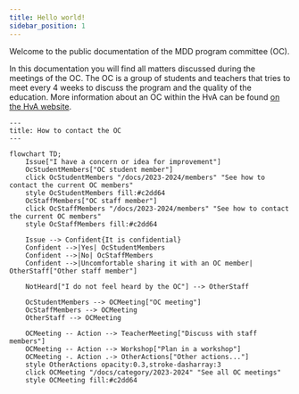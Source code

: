 ```yaml
---
title: Hello world!
sidebar_position: 1
---
```


Welcome to the public documentation of the MDD program committee (OC).

In this documentation you will find all matters discussed during the meetings of the OC. The OC is a group of students and teachers that tries to meet every 4 weeks to discuss the program and the quality of the education. More information about an OC within the HvA can be found [on the HvA website](https://www.hva.nl/praktisch/algemeen/faculteiten/fmr/opleidingscommissies/opleidingscommissies-fmr.html).

```mermaid
---
title: How to contact the OC
---

flowchart TD;
    Issue["I have a concern or idea for improvement"]
    OcStudentMembers["OC student member"]
    click OcStudentMembers "/docs/2023-2024/members" "See how to contact the current OC members"
    style OcStudentMembers fill:#c2dd64
    OcStaffMembers["OC staff member"]
    click OcStaffMembers "/docs/2023-2024/members" "See how to contact the current OC members"
    style OcStaffMembers fill:#c2dd64

    Issue --> Confident{It is confidential}
    Confident -->|Yes| OcStudentMembers
    Confident -->|No| OcStaffMembers
    Confident -->|Uncomfortable sharing it with an OC member| OtherStaff["Other staff member"]

    NotHeard["I do not feel heard by the OC"] --> OtherStaff

    OcStudentMembers --> OCMeeting["OC meeting"]
    OcStaffMembers --> OCMeeting
    OtherStaff --> OCMeeting

    OCMeeting -- Action --> TeacherMeeting["Discuss with staff members"]
    OCMeeting -- Action --> Workshop["Plan in a workshop"]
    OCMeeting -. Action .-> OtherActions["Other actions..."]
    style OtherActions opacity:0.3,stroke-dasharray:3
    click OCMeeting "/docs/category/2023-2024" "See all OC meetings"
    style OCMeeting fill:#c2dd64
```
